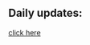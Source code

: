 ## Daily updates:

<a href=" https://docs.google.com/document/d/1LZQh40Eega1oQrL5ikhfPmC1YUlxqQYMlInFTYmXGhk/edit?usp=sharing "> click here</a>
